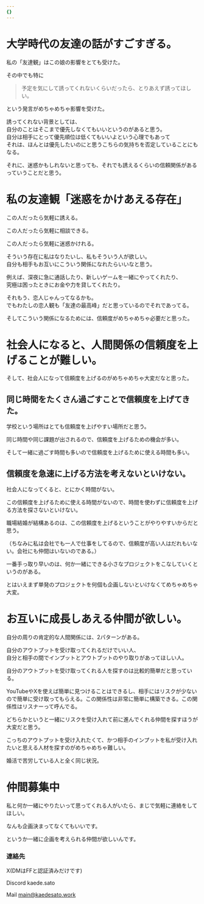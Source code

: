```yaml
---
{}
---
```

  

# 大学時代の友達の話がすごすぎる。

私の「友達観」はこの娘の影響をとても受けた。

その中でも特に

> 予定を気にして誘ってくれないくらいだったら、とりあえず誘ってほしい。

という発言がめちゃめちゃ影響を受けた。

  

誘ってくれない背景としては、  
自分のことはそこまで優先しなくてもいいというのがあると思う。  
自分は相手にとって優先順位は低くてもいいよという心理でもあって  
それは、ほんとは優先したいのにと思うこちらの気持ちを否定していることにもなる。  

  

それに、迷惑かもしれないと思っても、それでも誘えるくらいの信頼関係があるっていうことだと思う。

  

# 私の友達観「迷惑をかけあえる存在」

この人だったら気軽に誘える。

この人だったら気軽に相談できる。

この人だったら気軽に迷惑かけれる。

そういう存在に私はなりたいし、私もそういう人が欲しい。  
自分も相手もお互いにこういう関係になれたらいいなと思う。  

  

例えば、深夜に急に通話したり、新しいゲームを一緒にやってくれたり、  
究極は困ったときにお金や力を貸してくれたり。  

  

それもう、恋人じゃんってなるかも。  
でもわたしの恋人観も「友達の最高峰」だと思っているのでそれであってる。  

  

そしてこういう関係になるためには、信頼度がめちゃめちゃ必要だと思った。

  

# 社会人になると、人間関係の信頼度を上げることが難しい。

そして、社会人になって信頼度を上げるのがめちゃめちゃ大変だなと思った。

## 同じ時間をたくさん過ごすことで信頼度を上げてきた。

学校という場所はとても信頼度を上げやすい場所だと思う。

同じ時間や同じ課題が出されるので、信頼度を上げるための機会が多い。

そして一緒に過ごす時間も多いので信頼度を上げるために使える時間も多い。

  

## 信頼度を急速に上げる方法を考えないといけない。

社会人になってくると、とにかく時間がない。

この信頼度を上げるために使える時間がないので、時間を使わずに信頼度を上げる方法を探さないといけない。

  

職場結婚が結構あるのは、この信頼度を上げるということがやりやすいからだと思う。

（ちなみに私は会社でも一人で仕事をしてるので、信頼度が高い人はだれもいない。会社にも仲間はいないのである。）

  

一番手っ取り早いのは、何か一緒にできる小さなプロジェクトをこなしていくというのがある。

とはいえまず単発のプロジェクトを何個も企画しないといけなくてめちゃめちゃ大変。

  

# お互いに成長しあえる仲間が欲しい。

自分の周りの肯定的な人間関係には、2パターンがある。

自分のアウトプットを受け取ってくれるだけでいい人、  
自分と相手の間でインプットとアウトプットのやり取りがあってほしい人。  

  

自分のアウトプットを受け取ってくれる人を探すのは比較的簡単だと思っている。

YouTubeやXを使えば簡単に見つけることはできるし、相手にはリスクが少ないので簡単に受け取ってもらえる。この関係性は非常に簡単に構築できる。この関係性はリスナーって呼んでる。

  

どちらかというと一緒にリスクを受け入れて前に進んでくれる仲間を探すほうが大変だと思う。

こっちのアウトプットを受け入れたくて、かつ相手のインプットを私が受け入れたいと思える人材を探すのがめちゃめちゃ難しい。

  

婚活で苦労している人と全く同じ状況。

  

# 仲間募集中

私と何か一緒にやりたいって思ってくれる人がいたら、まじで気軽に連絡をしてほしい。

なんも企画決まってなくてもいいです。

というか一緒に企画を考えられる仲間が欲しいんです。

  

### 連絡先

X(DMはFFと認証済みだけです)

Discord kaede.sato

Mail main@kaedesato.work